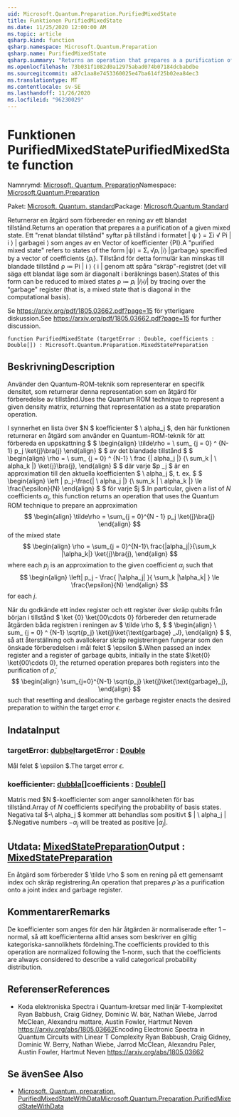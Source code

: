 ```yaml
---
uid: Microsoft.Quantum.Preparation.PurifiedMixedState
title: Funktionen PurifiedMixedState
ms.date: 11/25/2020 12:00:00 AM
ms.topic: article
qsharp.kind: function
qsharp.namespace: Microsoft.Quantum.Preparation
qsharp.name: PurifiedMixedState
qsharp.summary: "Returns an operation that prepares a a purification of a given mixed state.\rA \"purified mixed state\" refers to states of the form |ψ⟩ = Σᵢ √\U0001D45Dᵢ |\U0001D456⟩ |garbageᵢ⟩ specified by a vector of\rcoefficients {\U0001D45Dᵢ}. States of this form can be reduced to mixed states ρ ≔ \U0001D45Dᵢ |\U0001D456⟩⟨\U0001D456| by tracing over the \"garbage\"\rregister (that is, a mixed state that is diagonal in the computational basis).\r\rSee https://arxiv.org/pdf/1805.03662.pdf?page=15 for further discussion."
ms.openlocfilehash: 73b031f1082d0a12975abad074b07184dcbabdbe
ms.sourcegitcommit: a87c1aa8e7453360025e47ba614f25b02ea84ec3
ms.translationtype: MT
ms.contentlocale: sv-SE
ms.lasthandoff: 11/26/2020
ms.locfileid: "96230029"
---
```

# <a name="purifiedmixedstate-function"></a><span data-ttu-id="e5543-102">Funktionen PurifiedMixedState</span><span class="sxs-lookup"><span data-stu-id="e5543-102">PurifiedMixedState function</span></span>

<span data-ttu-id="e5543-103">Namnrymd: [Microsoft. Quantum. Preparation](xref:Microsoft.Quantum.Preparation)</span><span class="sxs-lookup"><span data-stu-id="e5543-103">Namespace: [Microsoft.Quantum.Preparation](xref:Microsoft.Quantum.Preparation)</span></span>

<span data-ttu-id="e5543-104">Paket: [Microsoft. Quantum. standard](https://nuget.org/packages/Microsoft.Quantum.Standard)</span><span class="sxs-lookup"><span data-stu-id="e5543-104">Package: [Microsoft.Quantum.Standard](https://nuget.org/packages/Microsoft.Quantum.Standard)</span></span>


<span data-ttu-id="e5543-105">Returnerar en åtgärd som förbereder en rening av ett blandat tillstånd.</span><span class="sxs-lookup"><span data-stu-id="e5543-105">Returns an operation that prepares a a purification of a given mixed state.</span></span>
<span data-ttu-id="e5543-106">Ett "renat blandat tillstånd" syftar på tillstånd i formatet | ψ ⟩ = Σi √ Pi | i ⟩ | garbagei ⟩ som anges av en Vector of koefficienter {PI}.</span><span class="sxs-lookup"><span data-stu-id="e5543-106">A "purified mixed state" refers to states of the form |ψ⟩ = Σᵢ √𝑝ᵢ |𝑖⟩ |garbageᵢ⟩ specified by a vector of coefficients {𝑝ᵢ}.</span></span> <span data-ttu-id="e5543-107">Tillstånd för detta formulär kan minskas till blandade tillstånd ρ ≔ Pi | i ⟩ ⟨ i | genom att spåra "skräp"-registret (det vill säga ett blandat läge som är diagonalt i beräknings basen).</span><span class="sxs-lookup"><span data-stu-id="e5543-107">States of this form can be reduced to mixed states ρ ≔ 𝑝ᵢ |𝑖⟩⟨𝑖| by tracing over the "garbage" register (that is, a mixed state that is diagonal in the computational basis).</span></span>

<span data-ttu-id="e5543-108">Se https://arxiv.org/pdf/1805.03662.pdf?page=15 för ytterligare diskussion.</span><span class="sxs-lookup"><span data-stu-id="e5543-108">See https://arxiv.org/pdf/1805.03662.pdf?page=15 for further discussion.</span></span>

```qsharp
function PurifiedMixedState (targetError : Double, coefficients : Double[]) : Microsoft.Quantum.Preparation.MixedStatePreparation
```


## <a name="description"></a><span data-ttu-id="e5543-109">Beskrivning</span><span class="sxs-lookup"><span data-stu-id="e5543-109">Description</span></span>

<span data-ttu-id="e5543-110">Använder den Quantum-ROM-teknik som representerar en specifik densitet, som returnerar denna representation som en åtgärd för förberedelse av tillstånd.</span><span class="sxs-lookup"><span data-stu-id="e5543-110">Uses the Quantum ROM technique to represent a given density matrix, returning that representation as a state preparation operation.</span></span>

<span data-ttu-id="e5543-111">I synnerhet en lista över $N $ koefficienter $ \ alpha_j $, den här funktionen returnerar en åtgärd som använder en Quantum-ROM-teknik för att förbereda en uppskattning $ $ \begin{align} \tilde\rho = \ sum_ {j = 0} ^ {N-1} p_j \ket{j}\bra{j} \end{align} $ $ av det blandade tillstånd $ $ \begin{align} \rho = \ sum_ {j = 0} ^ {N-1} \ frac {| alpha_j |} {\ sum_k | \ alpha_k |} \ket{j}\bra{j}, \end{align} $ $ där varje $p _j $ är en approximation till den aktuella koefficienten $ \ alpha_j $, t. ex. $ $ \begin{align} \left | p_j-\frac{| \ alpha_j |} {\ sum_k | \ alpha_k |} \le \frac{\epsilon}{N} \end{align} $ $ för varje $j $.</span><span class="sxs-lookup"><span data-stu-id="e5543-111">In particular, given a list of $N$ coefficients $\alpha_j$, this function returns an operation that uses the Quantum ROM technique to prepare an approximation $$ \begin{align} \tilde\rho = \sum_{j = 0}^{N - 1} p_j \ket{j}\bra{j} \end{align} $$ of the mixed state $$ \begin{align} \rho = \sum_{j = 0}^{N-1}\ frac{|alpha_j|}{\sum_k |\alpha_k|} \ket{j}\bra{j}, \end{align} $$ where each $p_j$ is an approximation to the given coefficient $\alpha_j$ such that $$ \begin{align} \left| p_j - \frac{ |\alpha_j| }{ \sum_k |\alpha_k| } \le \frac{\epsilon}{N} \end{align} $$ for each $j$.</span></span>

<span data-ttu-id="e5543-112">När du godkände ett index register och ett register över skräp qubits från början i tillstånd $ \ket {0} \ket{00\cdots 0} förbereder den returnerade åtgärden båda registren i reningen av $ \tilde \rho $, $ $ \begin{align} \ sum_ {j = 0} ^ {N-1} \sqrt{p_j} \ket{j}\ket{\text{garbage} _J}, \end{align} $ $, så att återställning och avallokerar skräp registreringen fungerar som den önskade förberedelsen i mål felet $ \epsilon $.</span><span class="sxs-lookup"><span data-stu-id="e5543-112">When passed an index register and a register of garbage qubits, initially in the state $\ket{0} \ket{00\cdots 0}, the returned operation prepares both registers into the purification of $\tilde \rho$, $$ \begin{align} \sum_{j=0}^{N-1} \sqrt{p_j} \ket{j}\ket{\text{garbage}_j}, \end{align} $$ such that resetting and deallocating the garbage register enacts the desired preparation to within the target error $\epsilon$.</span></span>

## <a name="input"></a><span data-ttu-id="e5543-113">Indata</span><span class="sxs-lookup"><span data-stu-id="e5543-113">Input</span></span>

### <a name="targeterror--double"></a><span data-ttu-id="e5543-114">targetError: [dubbel](xref:microsoft.quantum.lang-ref.double)</span><span class="sxs-lookup"><span data-stu-id="e5543-114">targetError : [Double](xref:microsoft.quantum.lang-ref.double)</span></span>

<span data-ttu-id="e5543-115">Mål felet $ \epsilon $.</span><span class="sxs-lookup"><span data-stu-id="e5543-115">The target error $\epsilon$.</span></span>


### <a name="coefficients--double"></a><span data-ttu-id="e5543-116">koefficienter: [dubbla](xref:microsoft.quantum.lang-ref.double)[]</span><span class="sxs-lookup"><span data-stu-id="e5543-116">coefficients : [Double](xref:microsoft.quantum.lang-ref.double)[]</span></span>

<span data-ttu-id="e5543-117">Matris med $N $-koefficienter som anger sannolikheten för bas tillstånd.</span><span class="sxs-lookup"><span data-stu-id="e5543-117">Array of $N$ coefficients specifying the probability of basis states.</span></span>
<span data-ttu-id="e5543-118">Negativa tal $-\ alpha_j $ kommer att behandlas som positivt $ | \ alpha_j | $.</span><span class="sxs-lookup"><span data-stu-id="e5543-118">Negative numbers $-\alpha_j$ will be treated as positive $|\alpha_j|$.</span></span>



## <a name="output--mixedstatepreparation"></a><span data-ttu-id="e5543-119">Utdata: [MixedStatePreparation](xref:Microsoft.Quantum.Preparation.MixedStatePreparation)</span><span class="sxs-lookup"><span data-stu-id="e5543-119">Output : [MixedStatePreparation](xref:Microsoft.Quantum.Preparation.MixedStatePreparation)</span></span>

<span data-ttu-id="e5543-120">En åtgärd som förbereder $ \tilde \rho $ som en rening på ett gemensamt index och skräp registrering.</span><span class="sxs-lookup"><span data-stu-id="e5543-120">An operation that prepares $\tilde \rho$ as a purification onto a joint index and garbage register.</span></span>

## <a name="remarks"></a><span data-ttu-id="e5543-121">Kommentarer</span><span class="sxs-lookup"><span data-stu-id="e5543-121">Remarks</span></span>

<span data-ttu-id="e5543-122">De koefficienter som anges för den här åtgärden är normaliserade efter 1 – normal, så att koefficienterna alltid anses som beskriver en giltig kategoriska-sannolikhets fördelning.</span><span class="sxs-lookup"><span data-stu-id="e5543-122">The coefficients provided to this operation are normalized following the 1-norm, such that the coefficients are always considered to describe a valid categorical probability distribution.</span></span>

## <a name="references"></a><span data-ttu-id="e5543-123">Referenser</span><span class="sxs-lookup"><span data-stu-id="e5543-123">References</span></span>

- <span data-ttu-id="e5543-124">Koda elektroniska Spectra i Quantum-kretsar med linjär T-komplexitet Ryan Babbush, Craig Gidney, Dominic W. bär, Nathan Wiebe, Jarrod McClean, Alexandru mattare, Austin Fowler, Hartmut Neven https://arxiv.org/abs/1805.03662</span><span class="sxs-lookup"><span data-stu-id="e5543-124">Encoding Electronic Spectra in Quantum Circuits with Linear T Complexity Ryan Babbush, Craig Gidney, Dominic W. Berry, Nathan Wiebe, Jarrod McClean, Alexandru Paler, Austin Fowler, Hartmut Neven https://arxiv.org/abs/1805.03662</span></span>

## <a name="see-also"></a><span data-ttu-id="e5543-125">Se även</span><span class="sxs-lookup"><span data-stu-id="e5543-125">See Also</span></span>

- [<span data-ttu-id="e5543-126">Microsoft. Quantum. preparation. PurifiedMixedStateWithData</span><span class="sxs-lookup"><span data-stu-id="e5543-126">Microsoft.Quantum.Preparation.PurifiedMixedStateWithData</span></span>](xref:Microsoft.Quantum.Preparation.PurifiedMixedStateWithData)